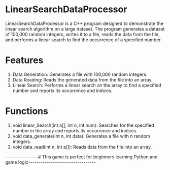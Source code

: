 # LinearSearchDataProcessor
LinearSearchDataProcessor is a C++ program designed to demonstrate the linear search algorithm on a large dataset. The program generates a dataset of 100,000 random integers, writes it to a file, reads the data from the file, and performs a linear search to find the occurrence of a specified number.

# Features
1. Data Generation: Generates a file with 100,000 random integers.
2. Data Reading: Reads the generated data from the file into an array.
3. Linear Search: Performs a linear search on the array to find a specified number and reports its occurrence and indices.

# Functions
1. void linear_Search(int a[], int n, int num): Searches for the specified number in the array and reports its occurrence and indices.
2. void data_generate(int n, int data): Generates a file with n random integers.
3. void data_read(int n, int a[]): Reads data from the file into an array.

----------------# This game is perfect for beginners learning Python and game logic---------------------------------
